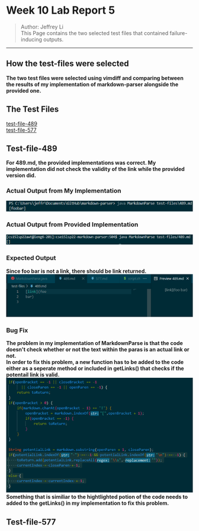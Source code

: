 # Week 10 Lab Report 5
>Author: Jeffrey Li \
This Page contains the two selected test files that contained failure-inducing outputs.
___
## How the test-files were selected
**The two test files were selected using vimdiff and comparing between the results of my implementation of markdown-parser alongside the provided one.**
## The Test Files
[test-file-489](https://github.com/nidhidhamnani/markdown-parser/blob/main/test-files/489.md) \
[test-file-577](https://github.com/nidhidhamnani/markdown-parser/blob/main/test-files/577.md?plain=1)
## Test-file-489
**For 489.md, the provided implementations was correct. My implementation did not check the validity of the link while the provided version did.**
### Actual Output from My Implementation
![](LabReport5/489-output.png)
### Actual Output from Provided Implementation
![](LabReport5/489-pro-output.png)
### Expected Output
**Since foo bar is not a link, there should be link returned.** \
![](LabReport5/489-exp-output.png)
### Bug Fix
**The problem in my implementation of MarkdownParse is that the code doesn't check whether or not the text within the paras is an actual link or not.** \
**In order to fix this problem, a new function has to be added to the code either as a seperate method or included in getLinks() that checks if the potentail link is valid.**
![](LabReport5/489-fix.png) \
**Something that is similiar to the hightlighted potion of the code needs to added to the getLinks() in my implementation to fix this problem.**
## Test-file-577

